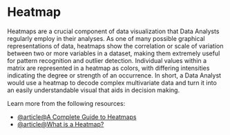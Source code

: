 # Heatmap 

Heatmaps are a crucial component of data visualization that Data Analysts regularly employ in their analyses. As one of many possible graphical representations of data, heatmaps show the correlation or scale of variation between two or more variables in a dataset, making them extremely useful for pattern recognition and outlier detection. Individual values within a matrix are represented in a heatmap as colors, with differing intensities indicating the degree or strength of an occurrence. In short, a Data Analyst would use a heatmap to decode complex multivariate data and turn it into an easily understandable visual that aids in decision making.

Learn more from the following resources:

- [@article@A Complete Guide to Heatmaps](https://www.hotjar.com/heatmaps/)
- [@article@What is a Heatmap?](https://www.atlassian.com/data/charts/heatmap-complete-guide)